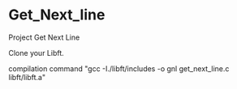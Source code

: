 # Get_Next_line
Project Get Next Line

Clone your Libft.

compilation command "gcc -I./libft/includes -o gnl get_next_line.c libft/libft.a"

